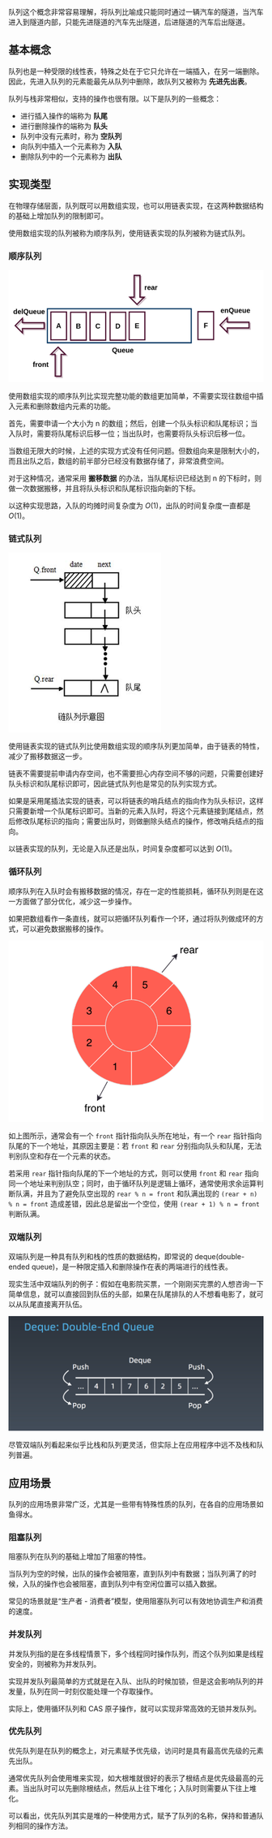 
队列这个概念非常容易理解，将队列比喻成只能同时通过一辆汽车的隧道，当汽车进入到隧道内部，只能先进隧道的汽车先出隧道，后进隧道的汽车后出隧道。

<!--more-->

## 基本概念

队列也是一种受限的线性表，特殊之处在于它只允许在一端插入，在另一端删除。因此，先进入队列的元素能最先从队列中删除，故队列又被称为 **先进先出表**。

队列与栈非常相似，支持的操作也很有限。以下是队列的一些概念：

- 进行插入操作的端称为 **队尾**
- 进行删除操作的端称为 **队头**
- 队列中没有元素时，称为 **空队列**
- 向队列中插入一个元素称为 **入队**
- 删除队列中的一个元素称为 **出队**

## 实现类型

在物理存储层面，队列既可以用数组实现，也可以用链表实现，在这两种数据结构的基础上增加队列的限制即可。

使用数组实现的队列被称为顺序队列，使用链表实现的队列被称为链式队列。

### 顺序队列

![顺序队列](assets/顺序队列.png)

使用数组实现的顺序队列比实现完整功能的数组更加简单，不需要实现往数组中插入元素和删除数组内元素的功能。

首先，需要申请一个大小为 n 的数组；然后，创建一个队头标识和队尾标识；当入队时，需要将队尾标识后移一位；当出队时，也需要将队头标识后移一位。

当数组无限大的时候，上述的实现方式没有任何问题。但数组向来是限制大小的，而且出队之后，数组的前半部分已经没有数据存储了，非常浪费空间。

对于这种情况，通常采用 **搬移数据** 的办法，当队尾标识已经达到 n 的下标时，则做一次数据搬移，并且将队头标识和队尾标识指向新的下标。

以这种实现思路，入队的均摊时间复杂度为 $O(1)$，出队的时间复杂度一直都是 $O(1)$。

### 链式队列

![链式队列](assets/链式队列.png)

使用链表实现的链式队列比使用数组实现的顺序队列更加简单，由于链表的特性，减少了搬移数据这一步。

链表不需要提前申请内存空间，也不需要担心内存空间不够的问题，只需要创建好队头标识和队尾标识即可，因此链式队列也是常见的队列实现方式。

如果是采用尾插法实现的链表，可以将链表的哨兵结点的指向作为队头标识，这样只需要新增一个队尾标识即可。当新的元素入队时，将这个元素链接到尾结点，然后修改队尾标识的指向；需要出队时，则做删除头结点的操作，修改哨兵结点的指向。

以链表实现的队列，无论是入队还是出队，时间复杂度都可以达到 $O(1)$。

### 循环队列

顺序队列在入队时会有搬移数据的情况，存在一定的性能损耗，循环队列则是在这一方面做了部分优化，减少这一步操作。

如果把数组看作一条直线，就可以把循环队列看作一个环，通过将队列做成环的方式，可以避免数据搬移的操作。

![循环队列](assets/循环队列.png)

如上图所示，通常会有一个 `front` 指针指向队头所在地址，有一个 `rear` 指针指向队尾的下一个地址，其原因主要是：若 `front` 和 `rear` 分别指向队头和队尾，无法判别队空和存在一个元素的状态。

若采用 `rear` 指针指向队尾的下一个地址的方式，则可以使用 `front` 和 `rear` 指向同一个地址来判别队空；同时，由于循环队列是逻辑上循环，通常使用求余运算判断队满，并且为了避免队空出现的 `rear % n = front` 和队满出现的 `(rear + n) % n = front` 造成差错，因此总是留出一个空位，使用 `(rear + 1) % n = front` 判断队满。

### 双端队列

双端队列是一种具有队列和栈的性质的数据结构，即常说的 deque(double-ended queue)，是一种限定插入和删除操作在表的两端进行的线性表。

现实生活中双端队列的例子：假如在电影院买票，一个刚刚买完票的人想咨询一下简单信息，就可以直接回到队伍的头部，如果在队尾排队的人不想看电影了，就可以从队尾直接离开队伍。

![双端队列](assets/双端队列.png)

尽管双端队列看起来似乎比栈和队列更灵活，但实际上在应用程序中远不及栈和队列普遍。

## 应用场景

队列的应用场景非常广泛，尤其是一些带有特殊性质的队列，在各自的应用场景如鱼得水。

### 阻塞队列

阻塞队列在队列的基础上增加了阻塞的特性。

当队列为空的时候，出队的操作会被阻塞，直到队列中有数据；当队列满了的时候，入队的操作也会被阻塞，直到队列中有空闲位置可以插入数据。

常见的场景就是“生产者 - 消费者”模型，使用阻塞队列可以有效地协调生产和消费的速度。

### 并发队列

并发队列指的是在多线程情景下，多个线程同时操作队列，而这个队列如果是线程安全的，则被称为并发队列。

实现并发队列最简单的方式就是在入队、出队的时候加锁，但是这会影响队列的并发量，队列在同一时刻仅能处理一个存取操作。

实际上，使用循环队列和 CAS 原子操作，就可以实现非常高效的无锁并发队列。

### 优先队列

优先队列是在队列的概念上，对元素赋予优先级，访问时是具有最高优先级的元素先出队。

通常优先队列会使用堆来实现，如大根堆就很好的表示了根结点是优先级最高的元素。当出队时可以先删除根结点，然后从上往下堆化；入队时则需要从下往上堆化。

可以看出，优先队列其实是堆的一种使用方式，赋予了队列的名称，保持和普通队列相同的操作方法。

